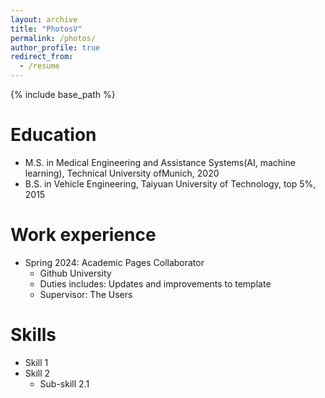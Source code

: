 ```yaml
---
layout: archive
title: "PhotosV"
permalink: /photos/
author_profile: true
redirect_from:
  - /resume
---
```


{% include base_path %}

Education
======
* M.S. in Medical Engineering and Assistance Systems(AI, machine learning), Technical University ofMunich, 2020
* B.S. in Vehicle Engineering, Taiyuan University of Technology, top 5%, 2015

Work experience
======
* Spring 2024: Academic Pages Collaborator
  * Github University
  * Duties includes: Updates and improvements to template
  * Supervisor: The Users
  
Skills
======
* Skill 1
* Skill 2
  * Sub-skill 2.1
